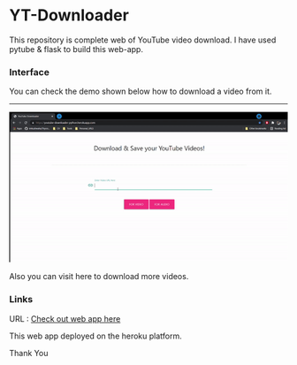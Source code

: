 # YT-Downloader

This repository is complete web of YouTube video download. I have used pytube & flask to build this web-app.  


### Interface 
You can check the demo shown below how to download a video from it.

---------------------------------------------------------------------------------------------------------------------------------------
![gif](https://github.com/senhorinfinito/YT-Downloader/blob/main/sample_video/sample_gif.gif)

Also you can visit here to download more videos.

### Links 
URL : [Check out web app here](https://youtube-downloader-python.herokuapp.com/)

This web app deployed on the heroku platform. 

Thank You 
